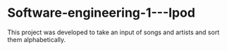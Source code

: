 # Software-engineering-1---Ipod
This project was developed to take an input of songs and artists and sort them alphabetically.
